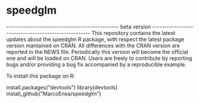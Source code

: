 # speedglm
 ----------------------------------------------- beta version ---------------------------------------------------- 
This repository contains the latest updates about the speedglm R package, with respect the latest package version 
mantained on CRAN. All differences with the CRAN version are reported in the NEWS file.
Periodically this version will become the official one and will be loaded on CRAN. 
Users are freely to contribute by reporting bugs and/or providing a bug fix accompanied by a reproducible example.

To install this package on R:

install.packages("devtools")
library(devtools)
install_github("MarcoEnea/speedglm")

